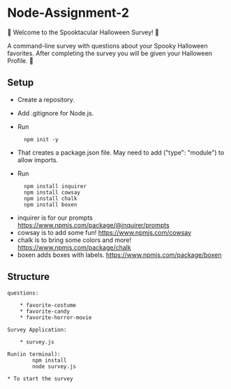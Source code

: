 # Node-Assignment-2

🎃 Welcome to the Spooktacular Halloween Survey! 🎃

A command-line survey with questions about your Spooky  Halloween favorites.
After completing the survey you will be given your Halloween Profile. 👻

## Setup

- Create a repository.
- Add .gitignore for Node.js.
- Run

        npm init -y

* That creates a package.json file. May need to add ("type": "module") to allow imports. 

- Run

        npm install inquirer
        npm install cowsay
        npm install chalk
        npm install boxen

* inquirer is for our prompts <https://www.npmjs.com/package/@inquirer/prompts>
* cowsay is to add some fun! <https://www.npmjs.com/cowsay>
* chalk is to bring some colors and more! <https://www.npmjs.com/package/chalk>
* boxen adds boxes with labels. <https://www.npmjs.com/package/boxen>

## Structure

    questions:

        * favorite-costume 
        * favorite-candy
        * favorite-horror-movie

    Survey Application:

        * survey.js

    Run(in terminal): 
            npm install
            node survey.js

    * To start the survey
